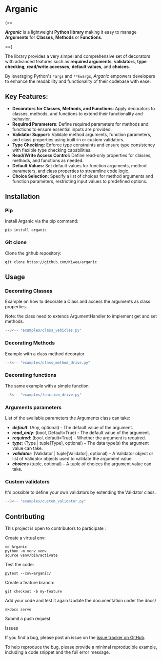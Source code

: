 # Arganic

{==

***Arganic*** is a lightweight **Python library** making it easy to manage **Arguments** for **Classes**, **Methods** or **Functions**.

==}

The library provides a very simpel and comprehensive set of decorators with advanced features such as
**required arguments**, **validators**, **type checking**,
**read/write accesses**, **default values**, and **choices**.

By leveraging Python's `*args` and `**kwargs`, *Arganic*
empowers developers to enhance the readability and functionality of
their codebase with ease.

## Key Features:

 - **Decorators for Classes, Methods, and Functions**: Apply decorators to classes, methods, and functions to extend their functionality and behavior.
 - **Required Parameters:** Define required parameters for methods and functions to ensure essential inputs are provided.
 - **Validator Support:** Validate method arguments, function parameters, and class properties using built-in or custom validators.
 - **Type Checking:** Enforce type constraints and ensure type consistency with flexible type checking capabilities.
 - **Read/Write Access Control:** Define read-only properties for classes, methods, and functions as needed.
 - **Default Values:** Set default values for function arguments, method parameters, and class properties to streamline code logic.
 - **Choice Selection:** Specify a list of choices for method arguments and function parameters, restricting input values to predefined options.

## Installation

### Pip

Install Arganic via the pip command:

    pip install arganic

### Git clone

Clone the github repository:

    git clone https://github.com/Kiwea/arganic

## Usage

### Decorating Classes

Example on how to decorate a Class and access the arguments as class properties.

Note: the class need to extends ArgumentHandler to implement get and set methods.

``` py title="A simple Vehicle class with three arguments/properties."
--8<-- "examples/class_vehicles.py"
```

### Decorating Methods

Example with a class method decorator

``` py title="A simple method with two arguments."
--8<-- "examples/class_method_drive.py"
```

### Decorating functions

The same example with a simple function.

``` py title="A simple function with two arguments."
--8<-- "examples/function_drive.py"
```

### Arguments parameters

List of the available parameters the Arguments class can take:

 - ***default***: (Any, optional) - The default value of the argument.
 - ***read_only***: (bool, Default=True) - The default value of the argument.
 - ***required***: (bool, default=True) – Whether the argument is required.
 - ***type***: (Type | tuple[Type], optional) – The data type(s) the argument value can take.
 - ***validator***: (Validator | tuple[Validator], optional) – A Validator object or list of Validator objects used to validate the argument value.
 - ***choices*** (tuple, optional) – A tuple of choices the argument value can take.

### Custom validators

It's possible to define your own validators by extending the Validator class.

``` py title="A custom validator example."
--8<-- "examples/custom_validator.py"
```

## Contributing

This project is open to contributors to participate :

Create a virtual env:

    cd Arganic
    python -m venv venv
    source venv/bin/activate

Test the code:

    pytest --cov=arganic/

Create a feature branch:

    git checkout -b my-feature

Add your code and test it again
Update the documentation under the docs/

    mkdocs serve

Submit a push request

Issues

If you find a bug, please post an issue on the [issue tracker on GitHub](https://github.com/Kiwea/Arganic/issues).

To help reproduce the bug, please provide a minimal reproducible example, including a code snippet and the full error message.
